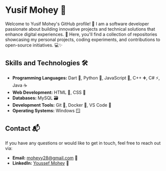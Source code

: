 # Yusif Mohey 🌟

Welcome to Yusif Mohey's GitHub profile! 👋 I am a software developer passionate about building innovative projects and technical solutions that enhance digital experiences. 🚀 Here, you'll find a collection of repositories showcasing my personal projects, coding experiments, and contributions to open-source initiatives. 💻✨

## Skills and Technologies 🛠️

- **Programming Languages:** Dart 🎯, Python 🐍, JavaScript 📜, C++ ➕, C# ⚡, Java ☕
- **Web Development:** HTML 📄, CSS 🎨
- **Databases:** MySQL 🗃️
- **Development Tools:** Git 🐙, Docker 🐳, VS Code 🔧
- **Operating Systems:** Windows 🪟

## Contact 📬

If you have any questions or would like to get in touch, feel free to reach out via:

- **Email:** [moheyy28@gmail.com](mailto:moheyy28@gmail.com) 📧
- **LinkedIn:** [Youssef Mohey](https://www.linkedin.com/in/youssef-mohey-274340320/) 🔗

